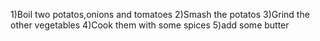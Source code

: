 1)Boil two potatos,onions and tomatoes 
2)Smash the potatos
3)Grind the other vegetables
4)Cook them with some spices
5)add some butter

